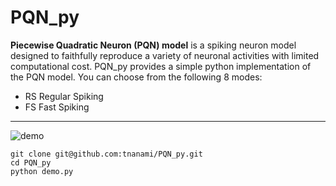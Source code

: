 # PQN_py

**Piecewise Quadratic Neuron (PQN) model** is a spiking neuron model designed to faithfully reproduce a variety of neuronal activities with limited computational cost.
PQN_py provides a simple python implementation of the PQN model. You can choose from the following 8 modes:
* RS Regular Spiking
* FS Fast Spiking
---

![demo](https://user-images.githubusercontent.com/108346049/191765808-160a4049-e4a5-4b7a-a9ed-0b254782c24e.png)

    git clone git@github.com:tnanami/PQN_py.git
    cd PQN_py
    python demo.py
